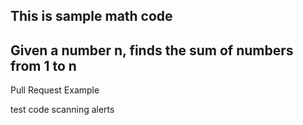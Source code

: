 ## This is sample math code
## Given a number n, finds the sum of numbers from 1 to n

Pull Request Example

test code scanning alerts
